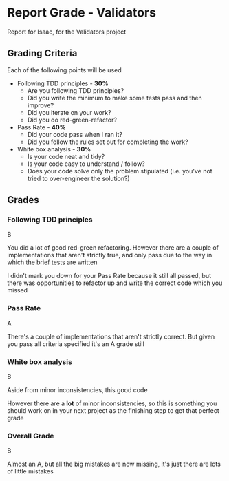 # Report Grade - Validators

Report for Isaac, for the Validators project

## Grading Criteria

Each of the following points will be used
* Following TDD principles - **30%**
  * Are you following TDD principles?
  * Did you write the minimum to make some tests pass and then improve?
  * Did you iterate on your work?
  * Did you do red-green-refactor?
* Pass Rate - **40%**
  * Did your code pass when I ran it?
  * Did you follow the rules set out for completing the work?
* White box analysis - **30%**
  * Is your code neat and tidy?
  * Is your code easy to understand / follow?
  * Does your code solve only the problem stipulated (i.e. you've not tried to over-engineer the solution?)

## Grades

### Following TDD principles

B

You did a lot of good red-green refactoring. However there are a couple of implementations that aren't
strictly true, and only pass due to the way in which the brief tests are written

I didn't mark you down for your Pass Rate because it still all passed, but there was opportunities to refactor up
and write the correct code which you missed

### Pass Rate

A

There's a couple of implementations that aren't strictly correct. But given you pass all criteria specified it's
an A grade still

### White box analysis

B

Aside from minor inconsistencies, this good code

However there are a **lot** of minor inconsistencies, so this is something you should work on in your next
project as the finishing step to get that perfect grade

### Overall Grade

B

Almost an A, but all the big mistakes are now missing, it's just there are lots of little mistakes
